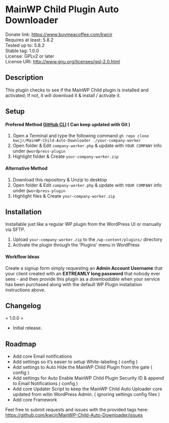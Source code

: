 # MainWP Child Plugin Auto Downloader

Donate link: https://www.buymeacoffee.com/kwcjr   
Requires at least: 5.8.2   
Tested up to: 5.8.2   
Stable tag: 1.0.0   
License: GPLv2 or later   
License URI: http://www.gnu.org/licenses/gpl-2.0.html   

## Description

This plugin checks to see if the MainWP Child plugin is installed and activated; If not, it will download it & install / activate it.

## Setup

#### Prefered Method [GitHub CLI](https://cli.github.com/) ( Can keep updated with Git ) 

1. Open a Terminal and type the following command `gh repo clone kwcjr/MainWP-Child-Auto-Downloader ./your-company-worker`
1. Open folder & Edit `company-worker.php` & update with `YOUR COMPANY` info under `@wordpress-plugin`
1. Highlight folder & Create `your-company-worker.zip`

#### Alternative Method

1. Download this repository & Unzip to desktop
1. Open folder & Edit `company-worker.php` & update with `YOUR COMPANY` info under `@wordpress-plugin`
1. Highlight files & Create `your-company-worker.zip`

## Installation

Installable just like a regular WP plugin from the WordPress UI or manually via SFTP.

1. Upload `your-company-worker.zip` to the `/wp-content/plugins/` directory
1. Activate the plugin through the 'Plugins' menu in WordPress

#### Workflow Ideas

Create a signup form simply requesting an **Admin Account Username** that your client created with an **EXTREAMLY long password** that nobody ever sees - and then provide this plugin as a *downloadable* when your service has been purchased along with the default WP Plugin installation instructions above. 


## Changelog

= 1.0.0 =
* Initial release.

## Roadmap

* Add core Email notifications
* Add settings so it’s easier to setup White-labeling ( config )
* Add settings to Auto Hide the MainWP Child Plugin from the gate ( config )
* Add settings for Auto Enable MainWP Child Plugin Security ID & append to Email Notifications ( config ) 
* Add core Updater Script to keep the MainWP Child Auto Uploader core updated from witin WordPress Admin. ( ignoring settings config files )
* Add core Framework


 Feel free to submit requests and issues with the provided tags here:   
 https://github.com/kwcjr/MainWP-Child-Auto-Downloader/issues

